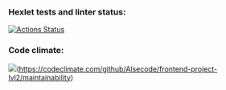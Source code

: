 ### Hexlet tests and linter status:
[![Actions Status](https://github.com/Alsecode/frontend-project-lvl2/workflows/hexlet-check/badge.svg)](https://github.com/Alsecode/frontend-project-lvl2/actions)

### Code climate:
<a href="https://codeclimate.com/github/Alsecode/frontend-project-lvl2/maintainability"><img src="https://api.codeclimate.com/v1/badges/f2365ad5ce97bcb865ff/maintainability" /></a>(https://codeclimate.com/github/Alsecode/frontend-project-lvl2/maintainability)

